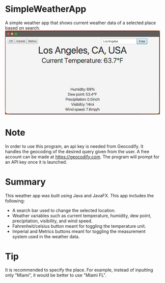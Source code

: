 # SimpleWeatherApp
A simple weather app that shows current weather data of a selected place based on search.
![Alt Text](image.png)
# Note
In order to use this program, an api key is needed from Geocodify. It handles the geocoding of the desired query given from the user. A free account can be made at https://geocodify.com. The program will prompt for an API key once it is launched.

# Summary
This weather app was built using Java and JavaFX. 
This app includes the following:
* A search bar used to change the selected location. 
* Weather variables such as current temperature, humidity, dew point, precipitation, visibility, and wind speed. 
* Fahrenheit/celsius button meant for toggling the temperature unit. 
* Imperial and Metrics buttons meant for toggling the measurement system used in the weather data.

# Tip
It is recommended to specify the place. For example, instead of inputting only "Miami", it would be better to use "Miami FL".
